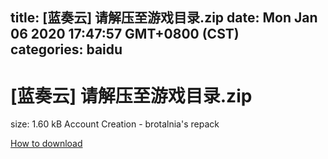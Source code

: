 
title: [蓝奏云]   请解压至游戏目录.zip
date: Mon Jan 06 2020 17:47:57 GMT+0800 (CST)    
categories: baidu
---

# [蓝奏云]   请解压至游戏目录.zip
size: 1.60 kB
 Account Creation - brotalnia's repack
 

[How to download](https://bpcam.bemobtrk.com/go/2ceec3aa-1ca2-46d6-b9ff-aaa5c184517c?jno=3835)